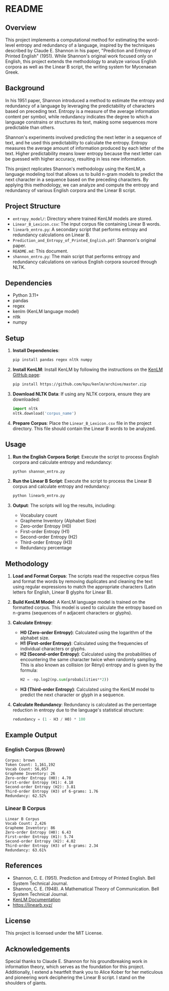 # README

## Overview

This project implements a computational method for estimating the word-level entropy and redundancy of a language, inspired by the techniques described by Claude E. Shannon in his paper, "Prediction and Entropy of Printed English" (1951). While Shannon's original work focused only on English, this project extends the methodology to analyze various English corpora as well as the Linear B script, the writing system for Mycenaean Greek.

## Background

In his 1951 paper, Shannon introduced a method to estimate the entropy and redundancy of a language by leveraging the predictability of characters based on preceding text. Entropy is a measure of the average information content per symbol, while redundancy indicates the degree to which a language constrains or structures its text, making some sequences more predictable than others.

Shannon's experiments involved predicting the next letter in a sequence of text, and he used this predictability to calculate the entropy. Entropy measures the average amount of information produced by each letter of the text. Higher predictability means lower entropy because the next letter can be guessed with higher accuracy, resulting in less new information.

This project replicates Shannon's methodology using the KenLM, a language modeling tool that allows us to build n-gram models to predict the next character in a sequence based on the preceding characters. By applying this methodology, we can analyze and compute the entropy and redundancy of various English corpora and the Linear B script.

## Project Structure

- `entropy_model/`: Directory where trained KenLM models are stored.
- `Linear_B_Lexicon.csv`: The input corpus file containing Linear B words.
- `linearb_entro.py`: A secondary script that performs entropy and redundancy calculations on Linear B.
- `Prediction_and_Entropy_of_Printed_English.pdf`: Shannon's original paper.
- `README.md`: This document.
- `shannon_entro.py`: The main script that performs entropy and redundancy calculations on various English corpora sourced through NLTK.

## Dependencies

- Python 3.11+
- pandas
- regex
- kenlm (KenLM language model)
- nltk
- numpy

## Setup

1. **Install Dependencies**:
   ```bash
   pip install pandas regex nltk numpy
   ```

2. **Install KenLM**:
   Install KenLM by following the instructions on the [KenLM GitHub page](https://github.com/kpu/kenlm):
   ```bash
   pip install https://github.com/kpu/kenlm/archive/master.zip
   ```

3. **Download NLTK Data**:
   If using any NLTK corpora, ensure they are downloaded:
   ```python
   import nltk
   nltk.download('corpus_name')
   ```

4. **Prepare Corpus**:
   Place the `Linear_B_Lexicon.csv` file in the project directory. This file should contain the Linear B words to be analyzed.

## Usage

1. **Run the English Corpora Script**:
   Execute the script to process English corpora and calculate entropy and redundancy:
   ```bash
   python shannon_entro.py
   ```

2. **Run the Linear B Script**:
   Execute the script to process the Linear B corpus and calculate entropy and redundancy:
   ```bash
   python linearb_entro.py
   ```

3. **Output**:
   The scripts will log the results, including:
   - Vocabulary count
   - Grapheme Inventory (Alphabet Size)
   - Zero-order Entropy (H0)
   - First-order Entropy (H1)
   - Second-order Entropy (H2)
   - Third-order Entropy (H3)
   - Redundancy percentage

## Methodology

1. **Load and Format Corpus**:
   The scripts read the respective corpus files and format the words by removing duplicates and cleaning the text using regular expressions to match the appropriate characters (Latin letters for English, Linear B glyphs for Linear B).

2. **Build KenLM Model**:
   A KenLM language model is trained on the formatted corpus. This model is used to calculate the entropy based on n-grams (sequences of n adjacent characters or glyphs).

3. **Calculate Entropy**:
   - **H0 (Zero-order Entropy)**: Calculated using the logarithm of the alphabet size.
   - **H1 (First-order Entropy)**: Calculated using the frequencies of individual characters or glyphs.
   - **H2 (Second-order Entropy)**: Calculated using the probabilities of encountering the same character twice when randomly sampling. This is also known as collision (or Rényi) entropy and is given by the formula:
     ```python
     H2 = -np.log2(np.sum(probabilities**2))
     ```
   - **H3 (Third-order Entropy)**: Calculated using the KenLM model to predict the next character or glyph in a sequence.

4. **Calculate Redundancy**:
   Redundancy is calculated as the percentage reduction in entropy due to the language's statistical structure:
   ```python
   redundancy = (1 - H3 / H0) * 100
   ```

## Example Output

### English Corpus (Brown)
```
Corpus: brown
Token Count: 1,161,192
Vocab Count: 56,057
Grapheme Inventory: 26
Zero-order Entropy (H0): 4.70
First-order Entropy (H1): 4.18
Second-order Entropy (H2): 3.81
Third-order Entropy (H3) of 6-grams: 1.76
Redundancy: 62.52%
```

### Linear B Corpus
```
Linear B Corpus
Vocab Count: 2,426
Grapheme Inventory: 86
Zero-order Entropy (H0): 6.43
First-order Entropy (H1): 5.74
Second-order Entropy (H2): 4.02
Third-order Entropy (H3) of 6-grams: 2.34
Redundancy: 63.61%
```

## References

- Shannon, C. E. (1951). Prediction and Entropy of Printed English. Bell System Technical Journal.
- Shannon, C. E. (1948). A Mathematical Theory of Communication. Bell System Technical Journal.
- [KenLM Documentation](https://kheafield.com/code/kenlm/)
- https://linearb.xyz/

## License

This project is licensed under the MIT License.

## Acknowledgements

Special thanks to Claude E. Shannon for his groundbreaking work in information theory, which serves as the foundation for this project. Additionally, I extend a heartfelt thank you to Alice Kober for her meticulous and pioneering work deciphering the Linear B script. I stand on the shoulders of giants.